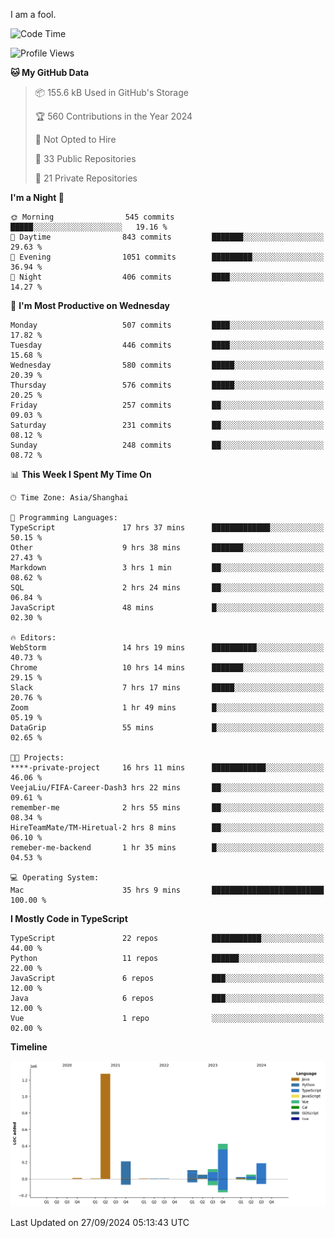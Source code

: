 I am a fool.

<!--START_SECTION:waka-->
![Code Time](http://img.shields.io/badge/Code%20Time-1%2C876%20hrs%2027%20mins-blue)

![Profile Views](http://img.shields.io/badge/Profile%20Views-0-blue)

**🐱 My GitHub Data** 

> 📦 155.6 kB Used in GitHub's Storage 
 > 
> 🏆 560 Contributions in the Year 2024
 > 
> 🚫 Not Opted to Hire
 > 
> 📜 33 Public Repositories 
 > 
> 🔑 21 Private Repositories 
 > 
**I'm a Night 🦉** 

```text
🌞 Morning                545 commits         █████░░░░░░░░░░░░░░░░░░░░   19.16 % 
🌆 Daytime                843 commits         ███████░░░░░░░░░░░░░░░░░░   29.63 % 
🌃 Evening                1051 commits        █████████░░░░░░░░░░░░░░░░   36.94 % 
🌙 Night                  406 commits         ████░░░░░░░░░░░░░░░░░░░░░   14.27 % 
```
📅 **I'm Most Productive on Wednesday** 

```text
Monday                   507 commits         ████░░░░░░░░░░░░░░░░░░░░░   17.82 % 
Tuesday                  446 commits         ████░░░░░░░░░░░░░░░░░░░░░   15.68 % 
Wednesday                580 commits         █████░░░░░░░░░░░░░░░░░░░░   20.39 % 
Thursday                 576 commits         █████░░░░░░░░░░░░░░░░░░░░   20.25 % 
Friday                   257 commits         ██░░░░░░░░░░░░░░░░░░░░░░░   09.03 % 
Saturday                 231 commits         ██░░░░░░░░░░░░░░░░░░░░░░░   08.12 % 
Sunday                   248 commits         ██░░░░░░░░░░░░░░░░░░░░░░░   08.72 % 
```


📊 **This Week I Spent My Time On** 

```text
🕑︎ Time Zone: Asia/Shanghai

💬 Programming Languages: 
TypeScript               17 hrs 37 mins      █████████████░░░░░░░░░░░░   50.15 % 
Other                    9 hrs 38 mins       ███████░░░░░░░░░░░░░░░░░░   27.43 % 
Markdown                 3 hrs 1 min         ██░░░░░░░░░░░░░░░░░░░░░░░   08.62 % 
SQL                      2 hrs 24 mins       ██░░░░░░░░░░░░░░░░░░░░░░░   06.84 % 
JavaScript               48 mins             █░░░░░░░░░░░░░░░░░░░░░░░░   02.30 % 

🔥 Editors: 
WebStorm                 14 hrs 19 mins      ██████████░░░░░░░░░░░░░░░   40.73 % 
Chrome                   10 hrs 14 mins      ███████░░░░░░░░░░░░░░░░░░   29.15 % 
Slack                    7 hrs 17 mins       █████░░░░░░░░░░░░░░░░░░░░   20.76 % 
Zoom                     1 hr 49 mins        █░░░░░░░░░░░░░░░░░░░░░░░░   05.19 % 
DataGrip                 55 mins             █░░░░░░░░░░░░░░░░░░░░░░░░   02.65 % 

🐱‍💻 Projects: 
****-private-project     16 hrs 11 mins      ████████████░░░░░░░░░░░░░   46.06 % 
VeejaLiu/FIFA-Career-Dash3 hrs 22 mins       ██░░░░░░░░░░░░░░░░░░░░░░░   09.61 % 
remember-me              2 hrs 55 mins       ██░░░░░░░░░░░░░░░░░░░░░░░   08.34 % 
HireTeamMate/TM-Hiretual-2 hrs 8 mins        ██░░░░░░░░░░░░░░░░░░░░░░░   06.10 % 
remeber-me-backend       1 hr 35 mins        █░░░░░░░░░░░░░░░░░░░░░░░░   04.53 % 

💻 Operating System: 
Mac                      35 hrs 9 mins       █████████████████████████   100.00 % 
```

**I Mostly Code in TypeScript** 

```text
TypeScript               22 repos            ███████████░░░░░░░░░░░░░░   44.00 % 
Python                   11 repos            ██████░░░░░░░░░░░░░░░░░░░   22.00 % 
JavaScript               6 repos             ███░░░░░░░░░░░░░░░░░░░░░░   12.00 % 
Java                     6 repos             ███░░░░░░░░░░░░░░░░░░░░░░   12.00 % 
Vue                      1 repo              ░░░░░░░░░░░░░░░░░░░░░░░░░   02.00 % 
```



**Timeline**

![Lines of Code chart](https://raw.githubusercontent.com/VeejaLiu/VeejaLiu/master/assets/bar_graph.png)


 Last Updated on 27/09/2024 05:13:43 UTC
<!--END_SECTION:waka-->
